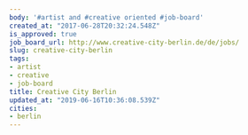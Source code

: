 ```yaml
---
body: '#artist and #creative oriented #job-board'
created_at: "2017-06-28T20:32:24.548Z"
is_approved: true
job_board_url: http://www.creative-city-berlin.de/de/jobs/
slug: creative-city-berlin
tags:
- artist
- creative
- job-board
title: Creative City Berlin
updated_at: "2019-06-16T10:36:08.539Z"
cities:
- berlin
---
```

